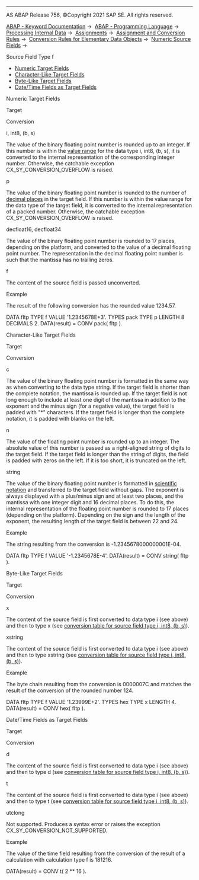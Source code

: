   

* * *

AS ABAP Release 756, ©Copyright 2021 SAP SE. All rights reserved.

[ABAP - Keyword Documentation](https://help.sap.com/doc/abapdocu_756_index_htm/7.56/en-US/abenabap.htm) →  [ABAP - Programming Language](https://help.sap.com/doc/abapdocu_756_index_htm/7.56/en-US/abenabap_reference.htm) →  [Processing Internal Data](https://help.sap.com/doc/abapdocu_756_index_htm/7.56/en-US/abenabap_data_working.htm) →  [Assignments](https://help.sap.com/doc/abapdocu_756_index_htm/7.56/en-US/abenvalue_assignments.htm) →  [Assignment and Conversion Rules](https://help.sap.com/doc/abapdocu_756_index_htm/7.56/en-US/abenconversion_rules.htm) →  [Conversion Rules for Elementary Data Objects](https://help.sap.com/doc/abapdocu_756_index_htm/7.56/en-US/abenconversion_elementary.htm) →  [Numeric Source Fields](https://help.sap.com/doc/abapdocu_756_index_htm/7.56/en-US/abennumeric_source_fields.htm) → 

Source Field Type f

-   [Numeric Target Fields](#@@ITOC@@ABENCONVERSION_TYPE_F_1)
-   [Character-Like Target Fields](#@@ITOC@@ABENCONVERSION_TYPE_F_2)
-   [Byte-Like Target Fields](#@@ITOC@@ABENCONVERSION_TYPE_F_3)
-   [Date/Time Fields as Target Fields](#@@ITOC@@ABENCONVERSION_TYPE_F_4)

Numeric Target Fields

Target

Conversion

i, int8, (b, s)

The value of the binary floating point number is rounded up to an integer. If this number is within the [value range](https://help.sap.com/doc/abapdocu_756_index_htm/7.56/en-US/abenvalue_range_glosry.htm "Glossary Entry") for the data type i, int8, (b, s), it is converted to the internal representation of the corresponding integer number. Otherwise, the catchable exception CX\_SY\_CONVERSION\_OVERFLOW is raised.

p

The value of the binary floating point number is rounded to the number of [decimal places](https://help.sap.com/doc/abapdocu_756_index_htm/7.56/en-US/abendecimal_place_glosry.htm "Glossary Entry") in the target field. If this number is within the value range for the data type of the target field, it is converted to the internal representation of a packed number. Otherwise, the catchable exception CX\_SY\_CONVERSION\_OVERFLOW is raised.

decfloat16, decfloat34

The value of the binary floating point number is rounded to 17 places, depending on the platform, and converted to the value of a decimal floating point number. The representation in the decimal floating point number is such that the mantissa has no trailing zeros.

f

The content of the source field is passed unconverted.

Example

The result of the following conversion has the rounded value 1234.57.

DATA fltp TYPE f VALUE '1.2345678E+3'.
TYPES pack TYPE p LENGTH 8 DECIMALS 2.
DATA(result) = CONV pack( fltp ).

Character-Like Target Fields

Target

Conversion

c

The value of the binary floating point number is formatted in the same way as when converting to the data type string. If the target field is shorter than the complete notation, the mantissa is rounded up. If the target field is not long enough to include at least one digit of the mantissa in addition to the exponent and the minus sign (for a negative value), the target field is padded with "\*" characters. If the target field is longer than the complete notation, it is padded with blanks on the left.

n

The value of the floating point number is rounded up to an integer. The absolute value of this number is passed as a right-aligned string of digits to the target field. If the target field is longer than the string of digits, the field is padded with zeros on the left. If it is too short, it is truncated on the left.

string

The value of the binary floating point number is formatted in [scientific notation](https://help.sap.com/doc/abapdocu_756_index_htm/7.56/en-US/abenscientific_notation_glosry.htm "Glossary Entry") and transferred to the target field without gaps. The exponent is always displayed with a plus/minus sign and at least two places, and the mantissa with one integer digit and 16 decimal places. To do this, the internal representation of the floating point number is rounded to 17 places (depending on the platform). Depending on the sign and the length of the exponent, the resulting length of the target field is between 22 and 24.

Example

The string resulting from the conversion is \-1.2345678000000001E-04.

DATA fltp TYPE f VALUE '-1.2345678E-4'.
DATA(result) = CONV string( fltp ).

Byte-Like Target Fields

Target

Conversion

x

The content of the source field is first converted to data type i (see above) and then to type x (see [conversion table for source field type i, int8, (b, s)](https://help.sap.com/doc/abapdocu_756_index_htm/7.56/en-US/abenconversion_type_ibs.htm)).

xstring

The content of the source field is first converted to data type i (see above) and then to type xstring (see [conversion table for source field type i, int8, (b, s)](https://help.sap.com/doc/abapdocu_756_index_htm/7.56/en-US/abenconversion_type_ibs.htm)).

Example

The byte chain resulting from the conversion is 0000007C and matches the result of the conversion of the rounded number 124.

DATA fltp TYPE f VALUE '1.23999E+2'.
TYPES hex TYPE x LENGTH 4.
DATA(result) = CONV hex( fltp ).

Date/Time Fields as Target Fields

Target

Conversion

d

The content of the source field is first converted to data type i (see above) and then to type d (see [conversion table for source field type i, int8, (b, s)](https://help.sap.com/doc/abapdocu_756_index_htm/7.56/en-US/abenconversion_type_ibs.htm)).

t

The content of the source field is first converted to data type i (see above) and then to type t (see [conversion table for source field type i, int8, (b, s)](https://help.sap.com/doc/abapdocu_756_index_htm/7.56/en-US/abenconversion_type_ibs.htm)).

utclong

Not supported. Produces a syntax error or raises the exception CX\_SY\_CONVERSION\_NOT\_SUPPORTED.

Example

The value of the time field resulting from the conversion of the result of a calculation with calculation type f is 181216.

DATA(result) = CONV t( 2 \*\* 16 ).